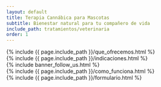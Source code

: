 ```yaml
---
layout: default
title: Terapia Cannábica para Mascotas
subtitle: Bienestar natural para tu compañero de vida
include_path: tratamientos/veterinaria
order: 1
---
```


<main>
  <section id="que-ofrecemos" class="bg-textura-verde py-4 borde-arriba borde-abajo">
    {% include {{ page.include_path }}/que_ofrecemos.html %}
  </section>

  <section id="indicaciones" class="bg-textura-verde py-4 borde-abajo">
    {% include {{ page.include_path }}/indicaciones.html %}
  </section>

  <section id="banner_follow_us" class="">
    {% include banner_follow_us.html %}
  </section>

  <section id="como-funciona" class="bg-textura-verde-logo">
    {% include {{ page.include_path }}/como_funciona.html %}
  </section>

  <section id="formulario" class="py-5 bg-light">
    {% include {{ page.include_path }}/formulario.html %}
  </section>
</main>